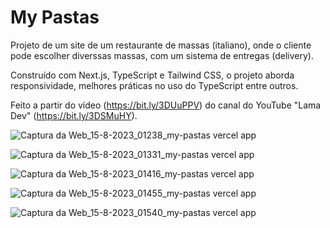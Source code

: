 # My Pastas

Projeto de um site de um restaurante de massas (italiano), onde o cliente pode escolher diverssas massas, com um sistema de entregas (delivery).

Construído com Next.js, TypeScript e Tailwind CSS, o projeto aborda responsividade, melhores práticas no uso do TypeScript entre outros.

Feito a partir do vídeo (https://bit.ly/3DUuPPV) do canal do YouTube "Lama Dev" (https://bit.ly/3DSMuHY).

![Captura da Web_15-8-2023_01238_my-pastas vercel app](https://github.com/emersoncarneirodasilva/my-pastas/assets/94311606/2e4fbc08-8857-48a3-96ca-811e204ba500)

![Captura da Web_15-8-2023_01331_my-pastas vercel app](https://github.com/emersoncarneirodasilva/my-pastas/assets/94311606/fe4c3723-5afa-4163-be7b-d49beddb9677)

![Captura da Web_15-8-2023_01416_my-pastas vercel app](https://github.com/emersoncarneirodasilva/my-pastas/assets/94311606/47ba5bbf-c0f1-4c0d-a454-e2a4dd4d3ddb)

![Captura da Web_15-8-2023_01455_my-pastas vercel app](https://github.com/emersoncarneirodasilva/my-pastas/assets/94311606/bd78317d-bf50-41f8-99b8-f4629b72303b)

![Captura da Web_15-8-2023_01540_my-pastas vercel app](https://github.com/emersoncarneirodasilva/my-pastas/assets/94311606/382e559a-b45b-44a6-bc10-450e2257e271)
